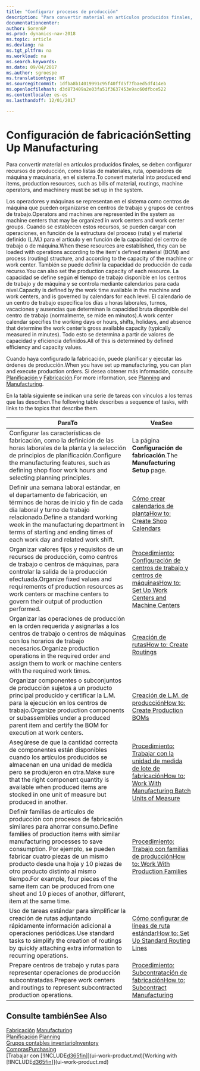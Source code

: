 ```yaml
---
title: "Configurar procesos de producción"
description: "Para convertir material en artículos producidos finales, se deben configurar recursos de producción, como listas de materiales, ruta, operadores de máquina y maquinaria, en el sistema."
documentationcenter: 
author: SorenGP
ms.prod: dynamics-nav-2018
ms.topic: article
ms.devlang: na
ms.tgt_pltfrm: na
ms.workload: na
ms.search.keywords: 
ms.date: 09/04/2017
ms.author: sgroespe
ms.translationtype: HT
ms.sourcegitcommit: 1dfba8b14019991c95f40ffd5f7fbaed5df414eb
ms.openlocfilehash: d3d873409a2e03fa51f3637453e9ac60dfbce522
ms.contentlocale: es-es
ms.lasthandoff: 12/01/2017

---
```

# <a name="setting-up-manufacturing"></a><span data-ttu-id="52a5a-103">Configuración de fabricación</span><span class="sxs-lookup"><span data-stu-id="52a5a-103">Setting Up Manufacturing</span></span>
<span data-ttu-id="52a5a-104">Para convertir material en artículos producidos finales, se deben configurar recursos de producción, como listas de materiales, ruta, operadores de máquina y maquinaria, en el sistema.</span><span class="sxs-lookup"><span data-stu-id="52a5a-104">To convert material into produced end items, production resources, such as bills of material, routings, machine operators, and machinery must be set up in the system.</span></span>

<span data-ttu-id="52a5a-105">Los operadores y máquinas se representan en el sistema como centros de máquina que pueden organizarse en centros de trabajo y grupos de centros de trabajo.</span><span class="sxs-lookup"><span data-stu-id="52a5a-105">Operators and machines are represented in the system as machine centers that may be organized in work centers and work center groups.</span></span> <span data-ttu-id="52a5a-106">Cuando se establecen estos recursos, se pueden cargar con operaciones, en función de la estructura del proceso (ruta) y el material definido (L.M.) para el artículo y en función de la capacidad del centro de trabajo o de máquina.</span><span class="sxs-lookup"><span data-stu-id="52a5a-106">When these resources are established, they can be loaded with operations according to the item's defined material (BOM) and process (routing) structure, and according to the capacity of the machine or work center.</span></span> <span data-ttu-id="52a5a-107">También se puede definir la capacidad de producción de cada recurso.</span><span class="sxs-lookup"><span data-stu-id="52a5a-107">You can also set the production capacity of each resource.</span></span> <span data-ttu-id="52a5a-108">La capacidad se define según el tiempo de trabajo disponible en los centros de trabajo y de máquina y se controla mediante calendarios para cada nivel.</span><span class="sxs-lookup"><span data-stu-id="52a5a-108">Capacity is defined by the work time available in the machine and work centers, and is governed by calendars for each level.</span></span> <span data-ttu-id="52a5a-109">El calendario de un centro de trabajo especifica los días u horas laborales, turnos, vacaciones y ausencias que determinan la capacidad bruta disponible del centro de trabajo (normalmente, se mide en minutos).</span><span class="sxs-lookup"><span data-stu-id="52a5a-109">A work center calendar specifies the working days or hours, shifts, holidays, and absence that determine the work center’s gross available capacity (typically measured in minutes).</span></span> <span data-ttu-id="52a5a-110">Todo esto se determina a partir de valores de capacidad y eficiencia definidos.</span><span class="sxs-lookup"><span data-stu-id="52a5a-110">All of this is determined by defined efficiency and capacity values.</span></span>  

<span data-ttu-id="52a5a-111">Cuando haya configurado la fabricación, puede planificar y ejecutar las órdenes de producción.</span><span class="sxs-lookup"><span data-stu-id="52a5a-111">When you have set up manufacturing, you can plan and execute production orders.</span></span> <span data-ttu-id="52a5a-112">Si desea obtener más información, consulte [Planificación ](production-planning.md) y [Fabricación](production-manage-manufacturing.md).</span><span class="sxs-lookup"><span data-stu-id="52a5a-112">For more information, see [Planning](production-planning.md) and [Manufacturing](production-manage-manufacturing.md).</span></span>  

 <span data-ttu-id="52a5a-113">En la tabla siguiente se indican una serie de tareas con vínculos a los temas que las describen.</span><span class="sxs-lookup"><span data-stu-id="52a5a-113">The following table describes a sequence of tasks, with links to the topics that describe them.</span></span>   

|<span data-ttu-id="52a5a-114">**Para**</span><span class="sxs-lookup"><span data-stu-id="52a5a-114">**To**</span></span>|<span data-ttu-id="52a5a-115">**Vea**</span><span class="sxs-lookup"><span data-stu-id="52a5a-115">**See**</span></span>|  
|------------|-------------|  
|<span data-ttu-id="52a5a-116">Configurar las características de fabricación, como la definición de las horas laborales de la planta y la selección de principios de planificación.</span><span class="sxs-lookup"><span data-stu-id="52a5a-116">Configure the manufacturing features, such as defining shop floor work hours and selecting planning principles.</span></span>|<span data-ttu-id="52a5a-117">La página **Configuración de fabricación**.</span><span class="sxs-lookup"><span data-stu-id="52a5a-117">The **Manufacturing Setup** page.</span></span>|  
|<span data-ttu-id="52a5a-118">Definir una semana laboral estándar, en el departamento de fabricación, en términos de horas de inicio y fin de cada día laboral y turno de trabajo relacionado.</span><span class="sxs-lookup"><span data-stu-id="52a5a-118">Define a standard working week in the manufacturing department in terms of starting and ending times of each work day and related work shift.</span></span>|[<span data-ttu-id="52a5a-119">Cómo crear calendarios de planta</span><span class="sxs-lookup"><span data-stu-id="52a5a-119">How to: Create Shop Calendars</span></span>](production-how-to-create-work-center-calendars.md)|  
|<span data-ttu-id="52a5a-120">Organizar valores fijos y requisitos de un recursos de producción, como centros de trabajo o centros de máquinas, para controlar la salida de la producción efectuada.</span><span class="sxs-lookup"><span data-stu-id="52a5a-120">Organize fixed values and requirements of production resources as work centers or machine centers to govern their output of production performed.</span></span>|[<span data-ttu-id="52a5a-121">Procedimiento: Configuración de centros de trabajo y centros de máquinas</span><span class="sxs-lookup"><span data-stu-id="52a5a-121">How to: Set Up Work Centers and Machine Centers</span></span>](production-how-to-set-up-work-and-machine-centers.md)|
|<span data-ttu-id="52a5a-122">Organizar las operaciones de producción en la orden requerida y asignarlas a los centros de trabajo o centros de máquinas con los horarios de trabajo necesarios.</span><span class="sxs-lookup"><span data-stu-id="52a5a-122">Organize production operations in the required order and assign them to work or machine centers with the required work times.</span></span>|[<span data-ttu-id="52a5a-123">Creación de rutas</span><span class="sxs-lookup"><span data-stu-id="52a5a-123">How to: Create Routings</span></span>](production-how-to-create-routings.md)|
|<span data-ttu-id="52a5a-124">Organizar componentes o subconjuntos de producción sujetos a un producto principal producido y certificar la L.M. para la ejecución en los centros de trabajo.</span><span class="sxs-lookup"><span data-stu-id="52a5a-124">Organize production components or subassemblies under a produced parent item and certify the BOM for execution at work centers.</span></span>|[<span data-ttu-id="52a5a-125">Creación de L.M. de producción</span><span class="sxs-lookup"><span data-stu-id="52a5a-125">How to: Create Production BOMs</span></span>](production-how-to-create-production-boms.md)|
|<span data-ttu-id="52a5a-126">Asegúrese de que la cantidad correcta de componentes están disponibles cuando los artículos producidos se almacenan en una unidad de medida pero se produjeron en otra.</span><span class="sxs-lookup"><span data-stu-id="52a5a-126">Make sure that the right component quantity is available when produced items are stocked in one unit of measure but produced in another.</span></span>|[<span data-ttu-id="52a5a-127">Procedimiento: Trabajar con la unidad de medida de lote de fabricación</span><span class="sxs-lookup"><span data-stu-id="52a5a-127">How to: Work With Manufacturing Batch Units of Measure</span></span>](production-how-to-use-the-manufacturing-batch-unit-of-measure.md)|  
|<span data-ttu-id="52a5a-128">Definir familias de artículos de producción con procesos de fabricación similares para ahorrar consumo.</span><span class="sxs-lookup"><span data-stu-id="52a5a-128">Define families of production items with similar manufacturing processes to save consumption.</span></span> <span data-ttu-id="52a5a-129">Por ejemplo, se pueden fabricar cuatro piezas de un mismo producto desde una hoja y 10 piezas de otro producto distinto al mismo tiempo.</span><span class="sxs-lookup"><span data-stu-id="52a5a-129">For example, four pieces of the same item can be produced from one sheet and 10 pieces of another, different, item at the same time.</span></span>|[<span data-ttu-id="52a5a-130">Procedimiento: Trabajo con familias de producción</span><span class="sxs-lookup"><span data-stu-id="52a5a-130">How to: Work With Production Families</span></span>](production-how-work-family.md)|
|<span data-ttu-id="52a5a-131">Uso de tareas estándar para simplificar la creación de rutas adjuntando rápidamente información adicional a operaciones periódicas.</span><span class="sxs-lookup"><span data-stu-id="52a5a-131">Use standard tasks to simplify the creation of routings by quickly attaching extra information to recurring operations.</span></span>|[<span data-ttu-id="52a5a-132">Cómo configurar de líneas de ruta estándar</span><span class="sxs-lookup"><span data-stu-id="52a5a-132">How to: Set Up Standard Routing Lines</span></span>](production-how-set-up-standard-routing-lines.md)|  
|<span data-ttu-id="52a5a-133">Prepare centros de trabajo y rutas para representar operaciones de producción subcontratadas.</span><span class="sxs-lookup"><span data-stu-id="52a5a-133">Prepare work centers and routings to represent subcontracted production operations.</span></span>|[<span data-ttu-id="52a5a-134">Procedimiento: Subcontratación de fabricación</span><span class="sxs-lookup"><span data-stu-id="52a5a-134">How to: Subcontract Manufacturing</span></span>](production-how-to-subcontract-manufacturing.md)|  

## <a name="see-also"></a><span data-ttu-id="52a5a-135">Consulte también</span><span class="sxs-lookup"><span data-stu-id="52a5a-135">See Also</span></span>
<span data-ttu-id="52a5a-136">[Fabricación](production-manage-manufacturing.md)  </span><span class="sxs-lookup"><span data-stu-id="52a5a-136">[Manufacturing](production-manage-manufacturing.md)  </span></span>  
<span data-ttu-id="52a5a-137">[Planificación](production-planning.md) </span><span class="sxs-lookup"><span data-stu-id="52a5a-137">[Planning](production-planning.md) </span></span>  
[<span data-ttu-id="52a5a-138">Grupos contables inventario</span><span class="sxs-lookup"><span data-stu-id="52a5a-138">Inventory</span></span>](inventory-manage-inventory.md)  
[<span data-ttu-id="52a5a-139">Compras</span><span class="sxs-lookup"><span data-stu-id="52a5a-139">Purchasing</span></span>](purchasing-manage-purchasing.md)  
<span data-ttu-id="52a5a-140">[Trabajar con [!INCLUDE[d365fin](includes/d365fin_md.md)]](ui-work-product.md)</span><span class="sxs-lookup"><span data-stu-id="52a5a-140">[Working with [!INCLUDE[d365fin](includes/d365fin_md.md)]](ui-work-product.md)</span></span>

